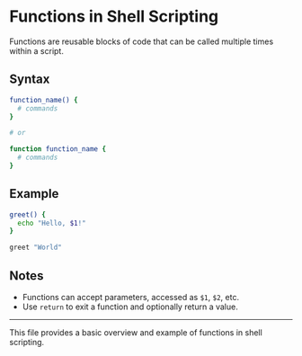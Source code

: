 # Functions in Shell Scripting

Functions are reusable blocks of code that can be called multiple times within a script.

## Syntax
```sh
function_name() {
  # commands
}

# or

function function_name {
  # commands
}
```

## Example
```sh
greet() {
  echo "Hello, $1!"
}

greet "World"
```

## Notes
- Functions can accept parameters, accessed as `$1`, `$2`, etc.
- Use `return` to exit a function and optionally return a value.

---
This file provides a basic overview and example of functions in shell scripting.
